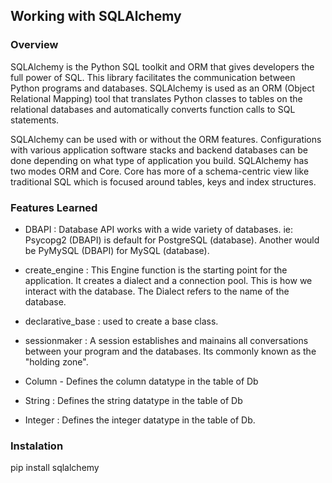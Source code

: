 ## Working with SQLAlchemy

### Overview
SQLAlchemy is the Python SQL toolkit and ORM that gives developers the full power of SQL. This library facilitates the communication between Python programs and databases. SQLAlchemy is used as an ORM (Object Relational Mapping) tool that translates Python classes to tables on the relational databases and automatically converts function calls to SQL statements.

SQLAlchemy can be used with or without the ORM features. Configurations with various application software stacks and backend databases can be done depending on what type of application you build. SQLAlchemy has two modes ORM and Core. Core has more of a schema-centric view like traditional SQL which is focused around tables, keys and index structures.

### Features Learned
- DBAPI : Database API works with a wide variety of databases. ie: Psycopg2 (DBAPI) is default for PostgreSQL (database). Another would be PyMySQL  (DBAPI) for MySQL (database).

- create_engine : This Engine function is the starting point for the application. It creates a dialect and a connection pool. This is how we interact with the database. The Dialect refers to the name of the database. 

- declarative_base : used to create a base class. 

- sessionmaker : A session establishes and mainains all conversations between your program and the databases. Its commonly known as the "holding zone".

- Column - Defines the column datatype in the table of Db

- String : Defines the string datatype in the table of Db

- Integer : Defines the integer datatype in the table of Db.


### Instalation

pip install sqlalchemy


